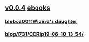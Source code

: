## [v0.0.4](https://github.com/littleflute/bleb1/edit/master/README.md) [ebooks](https://littleflute.github.io/ebooks)
### [blebcd001:Wizard's daughter](blebcd001) 
### [blog/i731/CDRip19-06-10_13_54/](blog/i731/CDRip19-06-10_13_54/)
